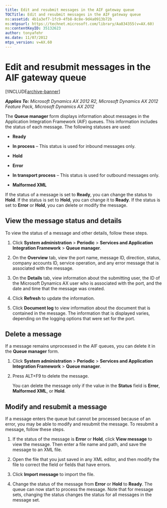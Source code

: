 ```yaml
---
title: Edit and resubmit messages in the AIF gateway queue
TOCTitle: Edit and resubmit messages in the AIF gateway queue
ms:assetid: 4b1a3ef7-1fc9-4fb8-8c8e-9d4a0913b72b
ms:mtpsurl: https://technet.microsoft.com/library/Aa834355(v=AX.60)
ms:contentKeyID: 35132623
author: tonyafehr
ms.date: 11/07/2012
mtps_version: v=AX.60
---
```


# Edit and resubmit messages in the AIF gateway queue 


[!INCLUDE[archive-banner](includes/archive-banner.md)]


_**Applies To:** Microsoft Dynamics AX 2012 R2, Microsoft Dynamics AX 2012 Feature Pack, Microsoft Dynamics AX 2012_

The **Queue manager** form displays information about messages in the Application Integration Framework (AIF) queues. This information includes the status of each message. The following statuses are used:

  - **Ready**

  - **In process** – This status is used for inbound messages only.

  - **Hold**

  - **Error**

  - **In transport process** – This status is used for outbound messages only.

  - **Malformed XML**

If the status of a message is set to **Ready**, you can change the status to **Hold**. If the status is set to **Hold**, you can change it to **Ready**. If the status is set to **Error** or **Hold**, you can delete or modify the message.

## View the message status and details

To view the status of a message and other details, follow these steps.

1.  Click **System administration** \> **Periodic** \> **Services and Application Integration Framework** \> **Queue manager**.

2.  On the **Overview** tab, view the port name, message ID, direction, status, company accounts ID, service operation, and any error message that is associated with the message.

3.  On the **Details** tab, view information about the submitting user, the ID of the Microsoft Dynamics AX user who is associated with the port, and the date and time that the message was created.

4.  Click **Refresh** to update the information.

5.  Click **Document log** to view information about the document that is contained in the message. The information that is displayed varies, depending on the logging options that were set for the port.

## Delete a message

If a message remains unprocessed in the AIF queues, you can delete it in the **Queue manager** form.

1.  Click **System administration** \> **Periodic** \> **Services and Application Integration Framework** \> **Queue manager**.

2.  Press ALT+F9 to delete the message.
    
    You can delete the message only if the value in the **Status** field is **Error**, **Malformed XML**, or **Hold**.

## Modify and resubmit a message

If a message enters the queue but cannot be processed because of an error, you may be able to modify and resubmit the message. To resubmit a message, follow these steps.

1.  If the status of the message is **Error** or **Hold**, click **View message** to view the message. Then enter a file name and path, and save the message to an XML file.

2.  Open the file that you just saved in any XML editor, and then modify the file to correct the field or fields that have errors.

3.  Click **Import message** to import the file.

4.  Change the status of the message from **Error** or **Hold** to **Ready**. The queue can now start to process the message. Note that for message sets, changing the status changes the status for all messages in the message set.

